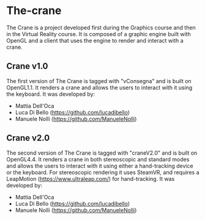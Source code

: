 # The-crane
The Crane is a project developed first during the Graphics course and then in the Virtual Reality course.
It is composed of a graphic engine built with OpenGL and a client that uses the engine to render and interact with a crane.

## Crane v1.0
The first version of The Crane is tagged with "vConsegna" and is built on OpenGL1.1.
It renders a crane and allows the users to interact with it using the keyboard.
It was developed by:
- Mattia Dell'Oca
- Luca Di Bello (https://github.com/lucadibello)
- Manuele Nolli (https://github.com/ManueleNolli)

## Crane v2.0
The second version of The Crane is tagged with "craneV2.0" and is built on OpenGL4.4.
It renders a crane in both stereoscopic and standard modes and allows the users to interact with it using either a hand-tracking device or the keyboard.
For stereoscopic rendering it uses SteamVR, and requires a LeapMotion (https://www.ultraleap.com/) for hand-tracking.
It was developed by:
- Mattia Dell'Oca
- Luca Di Bello (https://github.com/lucadibello)
- Manuele Nolli (https://github.com/ManueleNolli)
